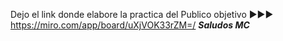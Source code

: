Dejo el link donde elabore la practica del Publico objetivo  ►►► https://miro.com/app/board/uXjVOK33rZM=/
***Saludos MC***
